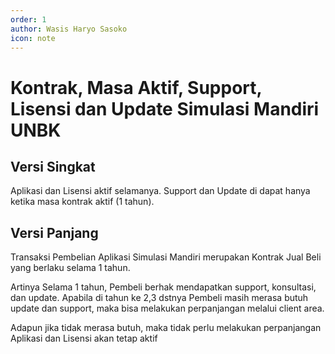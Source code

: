 ```yaml
---
order: 1
author: Wasis Haryo Sasoko
icon: note
---
```


# Kontrak, Masa Aktif, Support, Lisensi dan Update Simulasi Mandiri UNBK 

## Versi Singkat

Aplikasi dan Lisensi aktif selamanya. Support dan Update di dapat hanya ketika masa kontrak aktif (1 tahun).

## Versi Panjang

Transaksi Pembelian Aplikasi Simulasi Mandiri merupakan Kontrak Jual Beli yang berlaku selama 1 tahun.

Artinya Selama 1 tahun, Pembeli berhak mendapatkan support, konsultasi, dan update. Apabila di tahun ke 2,3 dstnya Pembeli masih merasa butuh update dan support, maka bisa melakukan perpanjangan melalui client area.

Adapun jika tidak merasa butuh, maka tidak perlu melakukan perpanjangan Aplikasi dan Lisensi akan tetap aktif
